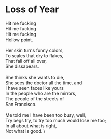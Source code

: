 # Loss of Year

Hit me fucking \
Hit me fucking \
Hit me fucking \
Hollow point. \
\
Her skin turns funny colors, \
To scales that dry to flakes, \
That fall off all over, \
She dissapears. \
\
She thinks she wants to die, \
She sees the doctor all the time, and \
I have seen faces like yours \
In the people who are the mirrors, \
The people of the streets of \
San Francisco. \
\
Me told me I have been too busy, well, \
Try begs try, to try too much would lose me too; \
In all about what is right, \
Not what is good. \
